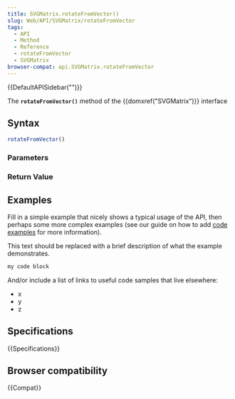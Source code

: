 ```yaml
---
title: SVGMatrix.rotateFromVector()
slug: Web/API/SVGMatrix/rotateFromVector
tags:
  - API
  - Method
  - Reference
  - rotateFromVector
  - SVGMatrix
browser-compat: api.SVGMatrix.rotateFromVector
---
```

{{DefaultAPISidebar("")}}

The **`rotateFromVector()`** method of the {{domxref("SVGMatrix")}} interface 

## Syntax

```js
rotateFromVector()
```

### Parameters



### Return Value



## Examples

Fill in a simple example that nicely shows a typical usage of the API, then perhaps some more complex examples (see our guide on how to add [code examples](/en-US/docs/MDN/Contribute/Structures/Code_examples) for more information).

This text should be replaced with a brief description of what the example demonstrates.

```js
my code block
```

And/or include a list of links to useful code samples that live elsewhere:

*   x
*   y
*   z

## Specifications

{{Specifications}}

## Browser compatibility

{{Compat}}


